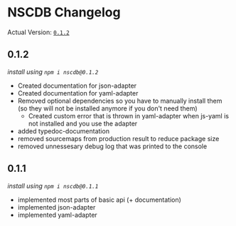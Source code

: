 # NSCDB Changelog

Actual Version: [`0.1.2`](#0.1.2)

## 0.1.2
_install using `npm i nscdb@0.1.2`_

* Created documentation for json-adapter
* Created documentation for yaml-adapter
* Removed optional dependencies so you have to manually install them 
  (so they will not be installed anymore if you don't need them)
  * Created custom error that is thrown in yaml-adapter when js-yaml is not 
    installed and you use the adapter
* added typedoc-documentation
* removed sourcemaps from production result to reduce package size
* removed unnessesary debug log that was printed to the console


## 0.1.1
_install using `npm i nscdb@0.1.1`_

* implemented most parts of basic api (+ documentation)
* implemented json-adapter
* implemented yaml-adapter

